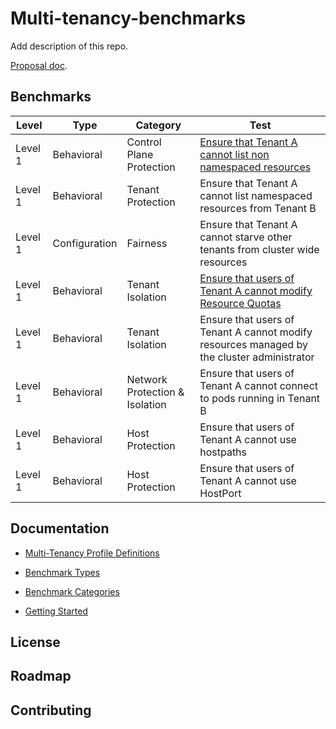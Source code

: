# Multi-tenancy-benchmarks

Add description of this repo. 

[Proposal doc](https://docs.google.com/document/d/1O-G8jEpiJxOeYx9Pd2OuOSb8859dTRNmgBC5gJv0krE/edit?usp=sharing).

## Benchmarks
|              Level              |              Type              |        Category     |             Test              |
|---------------------------------|--------------------------------|-------------------------|---------------------------|
|   Level 1     |     Behavioral    |  Control Plane Protection  |  [Ensure that Tenant A cannot list non namespaced resources](e2e/tests/tenantaccess/README.md)|
|   Level 1     |     Behavioral    |  Tenant Protection  |  Ensure that Tenant A cannot list namespaced resources from Tenant B|
|   Level 1     |     Configuration    |  Fairness  |  Ensure that Tenant A cannot starve other tenants from cluster wide resources|
|   Level 1     |     Behavioral    |  Tenant Isolation  |  [Ensure that users of Tenant A cannot modify Resource Quotas](e2e/tests/resourcequotas)|
|   Level 1     |     Behavioral    |  Tenant Isolation  |  Ensure that users of Tenant A cannot modify resources managed by the cluster administrator|
|   Level 1     |     Behavioral    |  Network Protection & Isolation  |  Ensure that users of Tenant A cannot connect to pods running in Tenant B|
|   Level 1     |     Behavioral    |  Host Protection  |  Ensure that users of Tenant A cannot use hostpaths|
|   Level 1     |     Behavioral    |  Host Protection  |  Ensure that users of Tenant A cannot use HostPort|


## Documentation
- [Multi-Tenancy Profile Definitions](documentation/definitions.md)

- [Benchmark Types](documentation/types.md)

- [Benchmark Categories](documentation/catagories.md)

- [Getting Started](documentation/run.md)

## License

## Roadmap

## Contributing